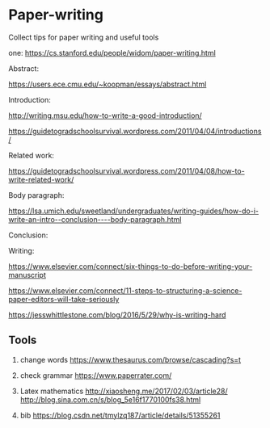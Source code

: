 # Paper-writing
Collect tips for paper writing and useful tools


one: https://cs.stanford.edu/people/widom/paper-writing.html

Abstract:

https://users.ece.cmu.edu/~koopman/essays/abstract.html

Introduction:

http://writing.msu.edu/how-to-write-a-good-introduction/

https://guidetogradschoolsurvival.wordpress.com/2011/04/04/introductions/

Related work:

https://guidetogradschoolsurvival.wordpress.com/2011/04/08/how-to-write-related-work/

Body paragraph:

https://lsa.umich.edu/sweetland/undergraduates/writing-guides/how-do-i-write-an-intro--conclusion----body-paragraph.html

Conclusion:


Writing:

https://www.elsevier.com/connect/six-things-to-do-before-writing-your-manuscript

https://www.elsevier.com/connect/11-steps-to-structuring-a-science-paper-editors-will-take-seriously

https://jesswhittlestone.com/blog/2016/5/29/why-is-writing-hard


## Tools

1. change words https://www.thesaurus.com/browse/cascading?s=t

2. check grammar https://www.paperrater.com/

3. Latex mathematics http://xiaosheng.me/2017/02/03/article28/ http://blog.sina.com.cn/s/blog_5e16f1770100fs38.html

4. bib https://blog.csdn.net/tmylzq187/article/details/51355261

